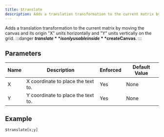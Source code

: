 ```yaml
---
title: $translate
description: Adds a translation transformation to the current matrix by moving the canvas and its origin "X" units horizontally and "Y" units vertically on the grid.
---
```


Adds a translation transformation to the current matrix by moving the canvas and its origin "X" units horizontally and "Y" units vertically on the grid.
:::danger
**$translate** is only usable inside **$createCanvas**.
:::
## Parameters
| Name |            Description             | Enforced | Default Value |
|------|------------------------------------|----------|---------------|
| X    | X coordinate to place the text to. | Yes      | None          |
| Y    | Y coordinate to place the text to. | Yes      | None          |
## Example
```eats
$translate[x;y]
```